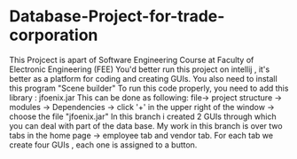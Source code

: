 # Database-Project-for-trade-corporation
This Projcect is apart of Software Engineering Course at Faculty of Electronic Engineering (FEE)
You'd better run this project on intellij , it's better as a platform for coding and creating GUIs. You also need to install this program "Scene builder"
To run this code properly, you need to add this library : jfoenix.jar 
This can be done as following: file-> project structure -> modules -> Dependencies -> click '+' in the upper right of the window -> choose the file "jfoenix.jar"
In this branch i created 2 GUIs through which you can deal with part of the data base. 
My work in this branch is over two tabs in the home page -> employee tab and vendor tab. 
For each tab we create four GUIs , each one is assigned to a button.   
